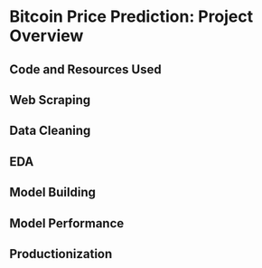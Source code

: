 # Bitcoin Price Prediction: Project Overview
## Code and Resources Used
## Web Scraping
## Data Cleaning
## EDA
## Model Building 
## Model Performance 
## Productionization 
